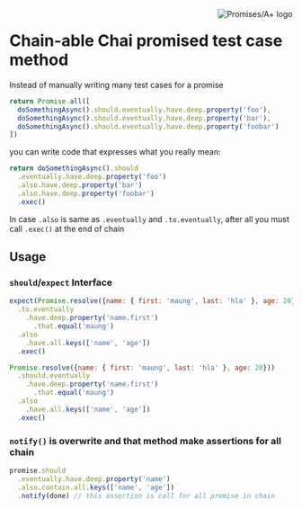 <a href="http://promisesaplus.com/">
    <img src="https://promises-aplus.github.io/promises-spec/assets/logo-small.png"
         align="right" valign="top" alt="Promises/A+ logo" />
</a>

# Chain-able Chai promised test case method


Instead of manually writing many test cases for a promise

```javascript
return Promise.all([
  doSomethingAsync().should.eventually.have.deep.property('foo'),
  doSomethingAsync().should.eventually.have.deep.property('bar'),
  doSomethingAsync().should.eventually.have.deep.property('foobar')
])
```

you can write code that expresses what you really mean:

```javascript
return doSomethingAsync().should
  .eventually.have.deep.property('foo')
  .also.have.deep.property('bar')
  .also.have.deep.property('foobar')
  .exec()
```

In case `.also` is same as `.eventually` and `.to.eventually`, after all
you must call `.exec()` at the end of chain


## Usage

### `should`/`expect` Interface

```javascript
expect(Promise.resolve({name: { first: 'maung', last: 'hla' }, age: 20}))
  .to.eventually
    .have.deep.property('name.first')
      .that.equal('maung')
  .also
    .have.all.keys(['name', 'age'])
  .exec()
```

```javascript
Promise.resolve({name: { first: 'maung', last: 'hla' }, age: 20}))
  .should.eventually
    .have.deep.property('name.first')
      .that.equal('maung')
  .also
    .have.all.keys(['name', 'age'])
  .exec()
```

### `notify()` is overwrite and that method make assertions for all chain

```javascript
promise.should
  .eventually.have.deep.property('name')
  .also.contain.all.keys(['name', 'age'])
  .notify(done) // this assertion is call for all promise in chain
```
